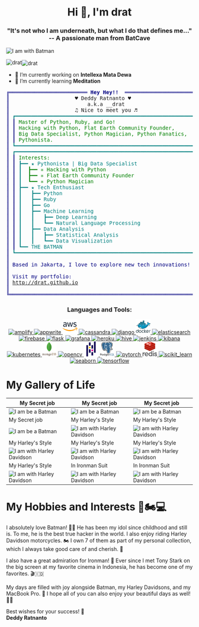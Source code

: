 <h1 align="center">Hi 👋, I'm drat</h1>
<h3 align="center">"It's not who I am underneath, but what I do that defines me..." -- A passionate man from BatCave</h3>

![I am with Batman](https://live.staticflickr.com/65535/53939535720_d58bfd76f1_h.jpg)

<p><img align="left" src="https://github-readme-stats.vercel.app/api/top-langs?username=drat&show_icons=true&locale=en&layout=compact&theme=dracula" alt="drat" /></p>
<p><img align="center" src="https://camo.githubusercontent.com/6e9cf8775148517f256dad4ad1582190770d6414c63ce5c2ae5891e97d5c8558/68747470733a2f2f6769746875622d726561646d652d73746174732e76657263656c2e6170702f6170693f757365726e616d653d78767a6326636f756e745f707269766174653d74727565267468656d653d67727576626f78" alt="drat" /></p>

- 🔭 I’m currently working on **Intellexa Mata Dewa**
- 🌱 I’m currently learning **Meditation**


<pre style="font-family:Menlo,'DejaVu Sans Mono',consolas,'Courier New',monospace"; background-color: #ffffff; color: #000000;">
<span style="color: #000080; text-decoration-color: #000080">╔═════════════════════════ </span><span style="color: #000080; text-decoration-color: #000080; font-weight: bold">Hey Hey!! </span><span style="color: #000080; text-decoration-color: #000080"> ══════════════════════════╗</span>
<span style="color: #000080; text-decoration-color: #000080">║                     </span>♥ Deddy Ratnanto ♥                        <span style="color: #000080;text-decoration-color: #000080">║</span>
<span style="color: #000080; text-decoration-color: #000080">║                         </span>a.k.a __drat                          <span style="color: #000080;text-decoration-color: #000080">║</span>
<span style="color: #000080; text-decoration-color: #000080">║                     </span>♫ Nice to meet you ♬                      <span style="color: #000080;text-decoration-color: #000080">║</span>
<span style="color: #000080; text-decoration-color: #000080">║ </span><span style="color: #008080; text-decoration-color: #008080">┏━━━━━━━━━━━━━━━━━━━━━━━━━━━━━━━━━━━━━━━━━━━━━━━━━━━━━━━━━━━┓</span> <span style="color: #000080; text-decoration-color: #000080">║       _==/          i     i          \==_</span>
<span style="color: #000080; text-decoration-color: #000080">║ ┃ </span><span style="color: #008000; text-decoration-color: #008000">Master of Python, Ruby, and Go!</span>                           <span style="color: #000080; text-decoration-color: #000080">┃ </span><span style="color: #000080; text-decoration-color: #000080">║     /XX/            |/   \|            \XX\</span>
<span style="color: #000080; text-decoration-color: #000080">║ ┃ </span><span style="color: #008000; text-decoration-color: #008000">Hacking with Python, Flat Earth Community Founder,</span>        <span style="color: #000080; text-decoration-color: #000080">┃ </span><span style="color: #000080; text-decoration-color: #000080">║   /XXXX\            |~~~~~|            /XXXX\</span>
<span style="color: #000080; text-decoration-color: #000080">║ ┃ </span><span style="color: #008000; text-decoration-color: #008000">Big Data Specialist, Python Magician, Python Fanatics,</span>    <span style="color: #000080; text-decoration-color: #000080">┃ </span><span style="color: #000080; text-decoration-color: #000080">║  |XXXXXX\_         _XXXXXXX_         _/XXXXXX|</span>
<span style="color: #000080; text-decoration-color: #000080">║ ┃ </span><span style="color: #008000; text-decoration-color: #008000">Pythonista.</span>                                               <span style="color: #000080; text-decoration-color: #000080">┃ </span><span style="color: #000080; text-decoration-color: #000080">║ XXXXXXXXXXXxxxxxxxXXXXXXXXXXXxxxxxxxXXXXXXXXXXX</span>
<span style="color: #000080; text-decoration-color: #000080">║ </span><span style="color: #008080; text-decoration-color: #008080">┗━━━━━━━━━━━━━━━━━━━━━━━━━━━━━━━━━━━━━━━━━━━━━━━━━━━━━━━━━━━┛</span> <span style="color: #000080; text-decoration-color: #000080">║ |XXXXXXXXXXXXXXXXXXXXXXXXXXXXXXXXXXXXXXXXXXXXXXX|</span>
<span style="color: #000080; text-decoration-color: #000080">║ </span><span style="color: #008080; text-decoration-color: #008080">┏━━━━━━━━━━━━━━━━━━━━━━━━━━━━━━━━━━━━━━━━━━━━━━━━━━━━━━━━━━━┓</span> <span style="color: #000080; text-decoration-color: #000080">║ XXXXXXXXXXXXXXXXXXXXXXXXXXXXXXXXXXXXXXXXXXXXXXXXXX</span>
<span style="color: #000080; text-decoration-color: #000080">║ ┃ </span><span style="color: #008000; text-decoration-color: #008000">Interests:</span>                                                <span style="color: #000080; text-decoration-color: #000080">┃ </span><span style="color: #000080; text-decoration-color: #000080">║  |XXXXXX/^^^^"\XXXXXXXXXXXXXXXXXXXXX/^^^^^\XXXXXX|</span>
<span style="color: #000080; text-decoration-color: #000080">║ ┃ </span><span style="color: #008080; text-decoration-color: #008080">┣━━ ★ Pythonista | Big Data Specialist </span>                   <span style="color: #000080; text-decoration-color: #000080">┃ </span><span style="color: #000080; text-decoration-color: #000080">║   \XXX/         \XXXXX/^^^\XXXXX/         \XXX/</span>
<span style="color: #000080; text-decoration-color: #000080">║ ┃ </span><span style="color: #008080; text-decoration-color: #008080">┃  </span><span style="color: #008000; text-decoration-color: #008000">┣━━ ✳ Hacking with Python</span>                              <span style="color: #000080; text-decoration-color: #000080">┃ </span><span style="color: #000080; text-decoration-color: #000080">║     \XX\         \XX/       \XX/         /XX/</span>
<span style="color: #000080; text-decoration-color: #000080">║ ┃ </span><span style="color: #008080; text-decoration-color: #008080">┃  </span><span style="color: #008000; text-decoration-color: #008000">┣━━ ✳ Flat Earth Community Founder</span>                     <span style="color: #000080; text-decoration-color: #000080">┃ </span><span style="color: #000080; text-decoration-color: #000080">║       "\         /"           "\         /"</span>
<span style="color: #000080; text-decoration-color: #000080">║ ┃ </span><span style="color: #008080; text-decoration-color: #008080">┃  </span><span style="color: #008000; text-decoration-color: #008000">┗━━ ✳ Python Magician</span>                                  <span style="color: #000080; text-decoration-color: #000080">┃ </span><span style="color: #000080; text-decoration-color: #000080">║
<span style="color: #000080; text-decoration-color: #000080">║ ┃ </span><span style="color: #008080; text-decoration-color: #008080">┣━━ ★ Tech Enthusiast</span>                                     <span style="color: #000080; text-decoration-color: #000080">┃ </span><span style="color: #000080; text-decoration-color: #000080">║
<span style="color: #000080; text-decoration-color: #000080">║ ┃ </span><span style="color: #008080; text-decoration-color: #008080">┃   ┣━━ Python</span>                                            <span style="color: #000080; text-decoration-color: #000080">┃ </span><span style="color: #000080; text-decoration-color: #000080">║
<span style="color: #000080; text-decoration-color: #000080">║ ┃ </span><span style="color: #008080; text-decoration-color: #008080">┃   ┣━━ Ruby</span>                                              <span style="color: #000080; text-decoration-color: #000080">┃ </span><span style="color: #000080; text-decoration-color: #000080">║
<span style="color: #000080; text-decoration-color: #000080">║ ┃ </span><span style="color: #008080; text-decoration-color: #008080">┃   ┣━━ Go</span>                                                <span style="color: #000080; text-decoration-color: #000080">┃ </span><span style="color: #000080; text-decoration-color: #000080">║
<span style="color: #000080; text-decoration-color: #000080">║ ┃ </span><span style="color: #008080; text-decoration-color: #008080">┃   ┣━━ Machine Learning</span>                                  <span style="color: #000080; text-decoration-color: #000080">┃ </span><span style="color: #000080; text-decoration-color: #000080">║
<span style="color: #000080; text-decoration-color: #000080">║ ┃ </span><span style="color: #008080; text-decoration-color: #008080">┃   ┃   ┣━━ Deep Learning</span>                                 <span style="color: #000080; text-decoration-color: #000080">┃ </span><span style="color: #000080; text-decoration-color: #000080">║
<span style="color: #000080; text-decoration-color: #000080">║ ┃ </span><span style="color: #008080; text-decoration-color: #008080">┃   ┃   ┗━━ Natural Language Processing</span>                   <span style="color: #000080; text-decoration-color: #000080">┃ </span><span style="color: #000080; text-decoration-color: #000080">║
<span style="color: #000080; text-decoration-color: #000080">║ ┃ </span><span style="color: #008080; text-decoration-color: #008080">┃   ┣━━ Data Analysis</span>                                     <span style="color: #000080; text-decoration-color: #000080">┃ </span><span style="color: #000080; text-decoration-color: #000080">║
<span style="color: #000080; text-decoration-color: #000080">║ ┃ </span><span style="color: #008080; text-decoration-color: #008080">┃   ┃   ┣━━ Statistical Analysis</span>                          <span style="color: #000080; text-decoration-color: #000080">┃ </span><span style="color: #000080; text-decoration-color: #000080">║
<span style="color: #000080; text-decoration-color: #000080">║ ┃ </span><span style="color: #008080; text-decoration-color: #008080">┃   ┃   ┗━━ Data Visualization</span>                            <span style="color: #000080; text-decoration-color: #000080">┃ </span><span style="color: #000080; text-decoration-color: #000080">║
<span style="color: #000080; text-decoration-color: #000080">║ ┃ </span><span style="color: #008080; text-decoration-color: #008080">┗━━ THE BATMAN</span>                                            <span style="color: #000080; text-decoration-color: #000080">┃ </span><span style="color: #000080; text-decoration-color: #000080">║
<span style="color: #000080; text-decoration-color: #000080">║ </span><span style="color: #008080; text-decoration-color: #008080">┗━━━━━━━━━━━━━━━━━━━━━━━━━━━━━━━━━━━━━━━━━━━━━━━━━━━━━━━━━━━┛</span> <span style="color: #000080; text-decoration-color: #000080"></span><span style="color: #000080; text-decoration-color: #000080">║
<span style="color: #000080; text-decoration-color: #000080">║                                                               ║</span>
<span style="color: #000080; text-decoration-color: #000080">║ </span>Based in Jakarta, I love to explore new tech innovations!     <span style="color: #000080; text-decoration-color: #000080">║</span>
<span style="color: #000080; text-decoration-color: #000080">║                                                               ║</span>
<span style="color: #000080; text-decoration-color: #000080">║ </span>Visit my portfolio:                                           <span style="color: #000080; text-decoration-color: #000080">║</span>
<span style="color: #000080; text-decoration-color: #000080">║ </span><a href="http://drat.github.io">http://drat.github.io</a>                                         <span style="color: #000080; text-decoration-color: #000080">║</span>
<span style="color: #000080; text-decoration-color: #000080">║                                                               ║</span>
<span style="color: #000080; text-decoration-color: #000080">╚═══════════════════════════════════════════════════════════════╝</span>
</pre>

<h3 align="center">Languages and Tools:</h3>
<p align="center"> <a href="https://aws.amazon.com/amplify/" target="_blank" rel="noreferrer"> <img src="https://docs.amplify.aws/assets/logo-dark.svg" alt="amplify" width="40" height="40"/> </a> <a href="https://appwrite.io" target="_blank" rel="noreferrer"> <img src="https://www.vectorlogo.zone/logos/appwriteio/appwriteio-icon.svg" alt="appwrite" width="40" height="40"/> </a> <a href="https://aws.amazon.com" target="_blank" rel="noreferrer"> <img src="https://raw.githubusercontent.com/devicons/devicon/master/icons/amazonwebservices/amazonwebservices-original-wordmark.svg" alt="aws" width="40" height="40"/> </a> <a href="https://cassandra.apache.org/" target="_blank" rel="noreferrer"> <img src="https://www.vectorlogo.zone/logos/apache_cassandra/apache_cassandra-icon.svg" alt="cassandra" width="40" height="40"/> </a> <a href="https://www.djangoproject.com/" target="_blank" rel="noreferrer"> <img src="https://cdn.worldvectorlogo.com/logos/django.svg" alt="django" width="40" height="40"/> </a> <a href="https://www.docker.com/" target="_blank" rel="noreferrer"> <img src="https://raw.githubusercontent.com/devicons/devicon/master/icons/docker/docker-original-wordmark.svg" alt="docker" width="40" height="40"/> </a> <a href="https://www.elastic.co" target="_blank" rel="noreferrer"> <img src="https://www.vectorlogo.zone/logos/elastic/elastic-icon.svg" alt="elasticsearch" width="40" height="40"/> </a> <a href="https://firebase.google.com/" target="_blank" rel="noreferrer"> <img src="https://www.vectorlogo.zone/logos/firebase/firebase-icon.svg" alt="firebase" width="40" height="40"/> </a> <a href="https://flask.palletsprojects.com/" target="_blank" rel="noreferrer"> <img src="https://www.vectorlogo.zone/logos/pocoo_flask/pocoo_flask-icon.svg" alt="flask" width="40" height="40"/> </a> <a href="https://grafana.com" target="_blank" rel="noreferrer"> <img src="https://www.vectorlogo.zone/logos/grafana/grafana-icon.svg" alt="grafana" width="40" height="40"/> </a> <a href="https://heroku.com" target="_blank" rel="noreferrer"> <img src="https://www.vectorlogo.zone/logos/heroku/heroku-icon.svg" alt="heroku" width="40" height="40"/> </a> <a href="https://hive.apache.org/" target="_blank" rel="noreferrer"> <img src="https://www.vectorlogo.zone/logos/apache_hive/apache_hive-icon.svg" alt="hive" width="40" height="40"/> </a> <a href="https://www.jenkins.io" target="_blank" rel="noreferrer"> <img src="https://www.vectorlogo.zone/logos/jenkins/jenkins-icon.svg" alt="jenkins" width="40" height="40"/> </a> <a href="https://www.elastic.co/kibana" target="_blank" rel="noreferrer"> <img src="https://www.vectorlogo.zone/logos/elasticco_kibana/elasticco_kibana-icon.svg" alt="kibana" width="40" height="40"/> </a> <a href="https://kubernetes.io" target="_blank" rel="noreferrer"> <img src="https://www.vectorlogo.zone/logos/kubernetes/kubernetes-icon.svg" alt="kubernetes" width="40" height="40"/> </a> <a href="https://www.mongodb.com/" target="_blank" rel="noreferrer"> <img src="https://raw.githubusercontent.com/devicons/devicon/master/icons/mongodb/mongodb-original-wordmark.svg" alt="mongodb" width="40" height="40"/> </a> <a href="https://opencv.org/" target="_blank" rel="noreferrer"> <img src="https://www.vectorlogo.zone/logos/opencv/opencv-icon.svg" alt="opencv" width="40" height="40"/> </a> <a href="https://pandas.pydata.org/" target="_blank" rel="noreferrer"> <img src="https://raw.githubusercontent.com/devicons/devicon/2ae2a900d2f041da66e950e4d48052658d850630/icons/pandas/pandas-original.svg" alt="pandas" width="40" height="40"/> </a> <a href="https://www.postgresql.org" target="_blank" rel="noreferrer"> <img src="https://raw.githubusercontent.com/devicons/devicon/master/icons/postgresql/postgresql-original-wordmark.svg" alt="postgresql" width="40" height="40"/> </a> <a href="https://pytorch.org/" target="_blank" rel="noreferrer"> <img src="https://www.vectorlogo.zone/logos/pytorch/pytorch-icon.svg" alt="pytorch" width="40" height="40"/> </a> <a href="https://redis.io" target="_blank" rel="noreferrer"> <img src="https://raw.githubusercontent.com/devicons/devicon/master/icons/redis/redis-original-wordmark.svg" alt="redis" width="40" height="40"/> </a> <a href="https://scikit-learn.org/" target="_blank" rel="noreferrer"> <img src="https://upload.wikimedia.org/wikipedia/commons/0/05/Scikit_learn_logo_small.svg" alt="scikit_learn" width="40" height="40"/> </a> <a href="https://seaborn.pydata.org/" target="_blank" rel="noreferrer"> <img src="https://seaborn.pydata.org/_images/logo-mark-lightbg.svg" alt="seaborn" width="40" height="40"/> </a> <a href="https://www.tensorflow.org" target="_blank" rel="noreferrer"> <img src="https://www.vectorlogo.zone/logos/tensorflow/tensorflow-icon.svg" alt="tensorflow" width="40" height="40"/> </a> </p>

# My Gallery of Life

| My Secret job |My Secret job | My Secret job |
|---|---|---|
| ![I am be a Batman](https://live.staticflickr.com/65535/53939099921_32525d6ce4_b.jpg) | ![I am be a Batman](https://live.staticflickr.com/65535/53939350193_5ff4ee37e5_z.jpg) | ![I am be a Batman](https://live.staticflickr.com/65535/53939551390_ac9dea9c51_z.jpg) |
| My Secret job | My Harley's Style | My Harley's Style |
| ![I am be a Batman](https://live.staticflickr.com/65535/53939094736_e82f6e1223_z.jpg) | ![I am with Harley Davidson](https://live.staticflickr.com/65535/53914092183_8893787e21_z.jpg) | ![I am with Harley Davidson](https://live.staticflickr.com/65535/53913845906_d9a743f030_z.jpg) |
| My Harley's Style | My Harley's Style | My Harley's Style |
| ![I am with Harley Davidson](https://live.staticflickr.com/65535/53912959007_d0d3b1e536_z.jpg) | ![I am with Harley Davidson](https://live.staticflickr.com/65535/53914082913_9447b72019_z.jpg) | ![I am with Harley Davidson](https://live.staticflickr.com/65535/53914082903_5f79df78e3_z.jpg) |
| My Harley's Style | In Ironman Suit | In Ironman Suit |
| ![I am with Harley Davidson](https://live.staticflickr.com/65535/53913836731_c266c191f8_z.jpg) | ![I am with Harley Davidson](https://live.staticflickr.com/65535/53914284230_86d59ee159_z.jpg) | ![I am with Harley Davidson](https://live.staticflickr.com/65535/53913836771_fa175eb530_z.jpg) |

# My Hobbies and Interests 🦇🏍️💻

I absolutely love Batman! 🦸‍♂️ He has been my idol since childhood and still is. To me, he is the best true hacker in the world. I also enjoy riding Harley Davidson motorcycles. 🏍️ I own 7 of them as part of my personal collection, which I always take good care of and cherish. 💖

I also have a great admiration for Ironman! 🤖 Ever since I met Tony Stark on the big screen at my favorite cinema in Indonesia, he has become one of my favorites. 🎬🇮🇩

My days are filled with joy alongside Batman, my Harley Davidsons, and my MacBook Pro. 🎉 I hope all of you can also enjoy your beautiful days as well! 🌟😊

Best wishes for your success! 💪  
**Deddy Ratnanto**

